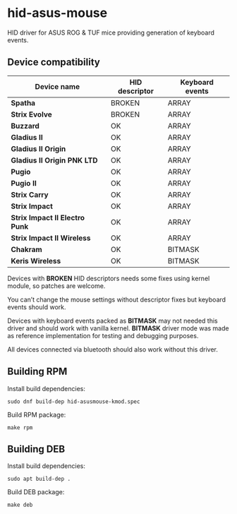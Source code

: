 hid-asus-mouse
==============

HID driver for ASUS ROG & TUF mice providing generation of keyboard events.


Device compatibility
--------------------

Device name                      | HID descriptor | Keyboard events
---------------------------------|----------------|----------------
**Spatha**                       | BROKEN         | ARRAY
**Strix Evolve**                 | BROKEN         | ARRAY
**Buzzard**                      | OK             | ARRAY
**Gladius II**                   | OK             | ARRAY
**Gladius II Origin**            | OK             | ARRAY
**Gladius II Origin PNK LTD**    | OK             | ARRAY
**Pugio**                        | OK             | ARRAY
**Pugio II**                     | OK             | ARRAY
**Strix Carry**                  | OK             | ARRAY
**Strix Impact**                 | OK             | ARRAY
**Strix Impact II Electro Punk** | OK             | ARRAY
**Strix Impact II Wireless**     | OK             | ARRAY
**Chakram**                      | OK             | BITMASK
**Keris Wireless**               | OK             | BITMASK

Devices with **BROKEN** HID descriptors needs some fixes using kernel module, so patches are welcome.

You can’t change the mouse settings without descriptor fixes but keyboard events should work.

Devices with keyboard events packed as **BITMASK** may not needed this driver
and should work with vanilla kernel. **BITMASK** driver mode was made
as reference implementation for testing and debugging purposes.

All devices connected via bluetooth should also work without this driver.


Building RPM
------------

Install build dependencies:
```
sudo dnf build-dep hid-asusmouse-kmod.spec
```

Build RPM package:
```
make rpm
```


Building DEB
------------

Install build dependencies:
```
sudo apt build-dep .
```

Build DEB package:
```
make deb
```
